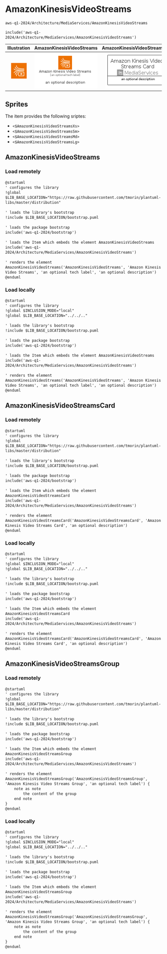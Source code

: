 # AmazonKinesisVideoStreams


```text
aws-q1-2024/Architecture/MediaServices/AmazonKinesisVideoStreams
```

```text
include('aws-q1-2024/Architecture/MediaServices/AmazonKinesisVideoStreams')
```



| Illustration | AmazonKinesisVideoStreams | AmazonKinesisVideoStreamsCard | AmazonKinesisVideoStreamsGroup |
| :---: | :---: | :---: | :---: |
| ![illustration for Illustration](../../../aws-q1-2024/Architecture/MediaServices/AmazonKinesisVideoStreams.png) | ![illustration for AmazonKinesisVideoStreams](../../../aws-q1-2024/Architecture/MediaServices/AmazonKinesisVideoStreams.Local.png) | ![illustration for AmazonKinesisVideoStreamsCard](../../../aws-q1-2024/Architecture/MediaServices/AmazonKinesisVideoStreamsCard.Local.png) | ![illustration for AmazonKinesisVideoStreamsGroup](../../../aws-q1-2024/Architecture/MediaServices/AmazonKinesisVideoStreamsGroup.Local.png) |



## Sprites
The item provides the following sriptes:

- `<$AmazonKinesisVideoStreamsXs>`
- `<$AmazonKinesisVideoStreamsSm>`
- `<$AmazonKinesisVideoStreamsMd>`
- `<$AmazonKinesisVideoStreamsLg>`





## AmazonKinesisVideoStreams

### Load remotely
```plantuml
@startuml
' configures the library
!global $LIB_BASE_LOCATION="https://raw.githubusercontent.com/tmorin/plantuml-libs/master/distribution"

' loads the library's bootstrap
!include $LIB_BASE_LOCATION/bootstrap.puml

' loads the package bootstrap
include('aws-q1-2024/bootstrap')

' loads the Item which embeds the element AmazonKinesisVideoStreams
include('aws-q1-2024/Architecture/MediaServices/AmazonKinesisVideoStreams')

' renders the element
AmazonKinesisVideoStreams('AmazonKinesisVideoStreams', 'Amazon Kinesis Video Streams', 'an optional tech label', 'an optional description')
@enduml
```

### Load locally
```plantuml
@startuml
' configures the library
!global $INCLUSION_MODE="local"
!global $LIB_BASE_LOCATION="../../.."

' loads the library's bootstrap
!include $LIB_BASE_LOCATION/bootstrap.puml

' loads the package bootstrap
include('aws-q1-2024/bootstrap')

' loads the Item which embeds the element AmazonKinesisVideoStreams
include('aws-q1-2024/Architecture/MediaServices/AmazonKinesisVideoStreams')

' renders the element
AmazonKinesisVideoStreams('AmazonKinesisVideoStreams', 'Amazon Kinesis Video Streams', 'an optional tech label', 'an optional description')
@enduml
```

## AmazonKinesisVideoStreamsCard

### Load remotely
```plantuml
@startuml
' configures the library
!global $LIB_BASE_LOCATION="https://raw.githubusercontent.com/tmorin/plantuml-libs/master/distribution"

' loads the library's bootstrap
!include $LIB_BASE_LOCATION/bootstrap.puml

' loads the package bootstrap
include('aws-q1-2024/bootstrap')

' loads the Item which embeds the element AmazonKinesisVideoStreamsCard
include('aws-q1-2024/Architecture/MediaServices/AmazonKinesisVideoStreams')

' renders the element
AmazonKinesisVideoStreamsCard('AmazonKinesisVideoStreamsCard', 'Amazon Kinesis Video Streams Card', 'an optional description')
@enduml
```

### Load locally
```plantuml
@startuml
' configures the library
!global $INCLUSION_MODE="local"
!global $LIB_BASE_LOCATION="../../.."

' loads the library's bootstrap
!include $LIB_BASE_LOCATION/bootstrap.puml

' loads the package bootstrap
include('aws-q1-2024/bootstrap')

' loads the Item which embeds the element AmazonKinesisVideoStreamsCard
include('aws-q1-2024/Architecture/MediaServices/AmazonKinesisVideoStreams')

' renders the element
AmazonKinesisVideoStreamsCard('AmazonKinesisVideoStreamsCard', 'Amazon Kinesis Video Streams Card', 'an optional description')
@enduml
```

## AmazonKinesisVideoStreamsGroup

### Load remotely
```plantuml
@startuml
' configures the library
!global $LIB_BASE_LOCATION="https://raw.githubusercontent.com/tmorin/plantuml-libs/master/distribution"

' loads the library's bootstrap
!include $LIB_BASE_LOCATION/bootstrap.puml

' loads the package bootstrap
include('aws-q1-2024/bootstrap')

' loads the Item which embeds the element AmazonKinesisVideoStreamsGroup
include('aws-q1-2024/Architecture/MediaServices/AmazonKinesisVideoStreams')

' renders the element
AmazonKinesisVideoStreamsGroup('AmazonKinesisVideoStreamsGroup', 'Amazon Kinesis Video Streams Group', 'an optional tech label') {
    note as note
        the content of the group
    end note
}
@enduml
```

### Load locally
```plantuml
@startuml
' configures the library
!global $INCLUSION_MODE="local"
!global $LIB_BASE_LOCATION="../../.."

' loads the library's bootstrap
!include $LIB_BASE_LOCATION/bootstrap.puml

' loads the package bootstrap
include('aws-q1-2024/bootstrap')

' loads the Item which embeds the element AmazonKinesisVideoStreamsGroup
include('aws-q1-2024/Architecture/MediaServices/AmazonKinesisVideoStreams')

' renders the element
AmazonKinesisVideoStreamsGroup('AmazonKinesisVideoStreamsGroup', 'Amazon Kinesis Video Streams Group', 'an optional tech label') {
    note as note
        the content of the group
    end note
}
@enduml
```

